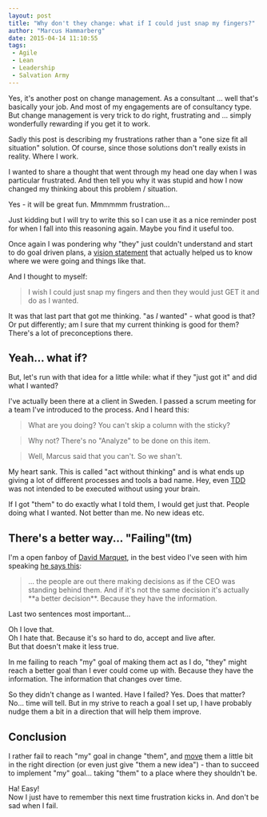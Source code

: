 ```yaml
---
layout: post
title: "Why don't they change: what if I could just snap my fingers?"
author: "Marcus Hammarberg"
date: 2015-04-14 11:10:55
tags:
 - Agile
 - Lean
 - Leadership
 - Salvation Army
---
```


Yes, it's another post on change management. As a consultant ... well that's basically your job. And most of my engagements are of consultancy type. But change management is very trick to do right, frustrating and ... simply wonderfully rewarding if you get it to work.

Sadly this post is describing my frustrations rather than a "one size fit all situation" solution. Of course, since those solutions don't really exists in reality. Where I work.

I wanted to share a thought that went through my head one day when I was particular frustrated. And then tell you why it was stupid and how I now changed my thinking about this problem / situation.

Yes - it will be great fun.  Mmmmmm frustration...

Just kidding but I will try to write this so I can use it as a nice reminder post for when I fall into this reasoning again. Maybe you find it useful too.

<!-- excerpt-end -->

Once again I was pondering why "they" just couldn't understand and start to do goal driven plans, a [vision statement](http://www.marcusoft.net/2014/10/vision-statements.html) that actually helped us to know where we were going and things like that.

And I thought to myself:

<blockquote>I wish I could just snap my fingers and then they would just GET it and do as I wanted.</blockquote>

It was that last part that got me thinking. "as *I* wanted" - what good is that? Or put differently; am I sure that my current thinking is good for them? There's a lot of preconceptions there.

## Yeah... what if?
But, let's run with that idea for a little while: what if they "just got it" and did what I wanted?

I've actually been there at a client in Sweden. I passed a scrum meeting for a team I've introduced to the process. And I heard this:

<blockquote>What are you doing? You can't skip a column with the sticky?</blockquote>
<blockquote>Why not? There's no "Analyze" to be done on this item.</blockquote>
<blockquote>Well, Marcus said that you can't. So we shan't.</blockquote>

My heart sank. This is called "act without thinking" and is what ends up giving a lot of different processes and tools a bad name. Hey, even [TDD](http://david.heinemeierhansson.com/2014/tdd-is-dead-long-live-testing.html) was not intended to be executed without using your brain.

If I got "them" to do exactly what I told them, I would get just that. People doing what I wanted. Not better than me. No new ideas etc.

## There's a better way... "Failing"(tm)
I'm a open fanboy of [David Marquet](http://www.davidmarquet.com/), in the best video I've seen with him speaking [he says this](https://youtu.be/OqmdLcyES_Q?t=7m48s):

<blockquote>... the people are out there making decisions as if the CEO was standing behind them. And if it's not the same decision it's actually **a better decision**. Because they have the information.</blockquote>

Last two sentences most important...

Oh I love that. <br>
Oh I hate that. Because it's so hard to do, accept and live after. <br>
But that doesn't make it less true.

In me failing to reach "my" goal of making them act as I do, "they" might reach a better goal than I ever could come up with. Because they have the information. The information that changes over time.

So they didn't change as I wanted. Have I failed?
Yes.
Does that matter?
No... time will tell. But in my strive to reach a goal I set up, I have probably nudge them a bit in a direction that will help them improve.

## Conclusion
I rather fail to reach "my" goal in change "them", and [move]() them a little bit in the right direction (or even just give "them a new idea") - than to succeed to implement "my" goal... taking "them" to a place where they shouldn't be.

Ha! Easy! <br>
Now I just have to remember this next time frustration kicks in. And don't be sad when I fail.